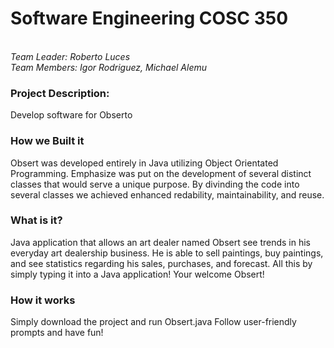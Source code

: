 <h1> Software Engineering COSC 350 </h1>
<br>
<i>Team Leader: Roberto Luces</i><br>
<i>Team Members: Igor Rodriguez, Michael Alemu</i>
<h3>Project Description:</h3>

Develop software for Obserto

<h3>How we Built it</h3>
Obsert was developed entirely in Java utilizing Object Orientated Programming.
Emphasize was put on the development of several distinct classes that would serve a unique purpose.
By divinding the code into several classes we achieved enhanced redability, maintainability, and reuse.

<h3> What is it?</h3>
Java application that allows an art dealer named Obsert see trends in his everyday art dealership business.
He is able to sell paintings, buy paintings, and see statistics regarding his sales, purchases, and forecast.
All this by simply typing it into a Java application!
Your welcome Obsert!

<h3>How it works</h3>
Simply download the project and run Obsert.java
Follow user-friendly prompts and have fun!
